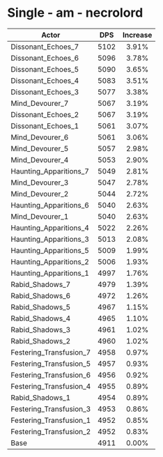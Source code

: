 # Single - am - necrolord
| Actor | DPS | Increase |
|---|:---:|:---:|
|Dissonant_Echoes_7|5102|3.91%|
|Dissonant_Echoes_6|5096|3.78%|
|Dissonant_Echoes_5|5090|3.65%|
|Dissonant_Echoes_4|5083|3.51%|
|Dissonant_Echoes_3|5077|3.38%|
|Mind_Devourer_7|5067|3.19%|
|Dissonant_Echoes_2|5067|3.19%|
|Dissonant_Echoes_1|5061|3.07%|
|Mind_Devourer_6|5061|3.06%|
|Mind_Devourer_5|5057|2.98%|
|Mind_Devourer_4|5053|2.90%|
|Haunting_Apparitions_7|5049|2.81%|
|Mind_Devourer_3|5047|2.78%|
|Mind_Devourer_2|5044|2.72%|
|Haunting_Apparitions_6|5040|2.63%|
|Mind_Devourer_1|5040|2.63%|
|Haunting_Apparitions_4|5022|2.26%|
|Haunting_Apparitions_3|5013|2.08%|
|Haunting_Apparitions_5|5009|1.99%|
|Haunting_Apparitions_2|5006|1.93%|
|Haunting_Apparitions_1|4997|1.76%|
|Rabid_Shadows_7|4979|1.39%|
|Rabid_Shadows_6|4972|1.26%|
|Rabid_Shadows_5|4967|1.15%|
|Rabid_Shadows_4|4965|1.10%|
|Rabid_Shadows_3|4961|1.02%|
|Rabid_Shadows_2|4960|1.02%|
|Festering_Transfusion_7|4958|0.97%|
|Festering_Transfusion_5|4957|0.93%|
|Festering_Transfusion_6|4956|0.92%|
|Festering_Transfusion_4|4955|0.89%|
|Rabid_Shadows_1|4954|0.89%|
|Festering_Transfusion_3|4953|0.86%|
|Festering_Transfusion_1|4952|0.85%|
|Festering_Transfusion_2|4952|0.83%|
|Base|4911|0.00%|
